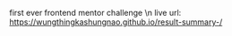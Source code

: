 first ever frontend mentor challenge \n
live url: https://wungthingkashungnao.github.io/result-summary-/
